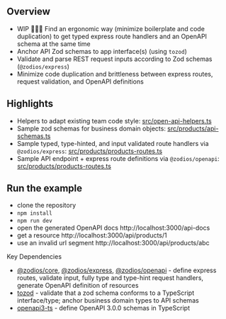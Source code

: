 ## Overview

- WIP 🚧👷‍♂️ Find an ergonomic way (minimize boilerplate and code duplication) to get typed express route handlers and an OpenAPI schema at the same time
- Anchor API Zod schemas to app interface(s) (using `tozod`)
- Validate and parse REST request inputs according to Zod schemas (`@zodios/express`)
- Minimize code duplication and brittleness between express routes, request validation, and OpenAPI definitions

## Highlights

- Helpers to adapt existing team code style: [src/open-api-helpers.ts](src/zodios-helpers.ts)
- Sample zod schemas for business domain objects: [src/products/api-schemas.ts](src/products/api-schemas.ts)
- Sample typed, type-hinted, and input validated route handlers via `@zodios/express`: [src/products/products-routes.ts](src/products/products-routes.ts)
- Sample API endpoint + express route definitions via `@zodios/openapi`: [src/products/products-routes.ts](src/products/products-routes.ts)

## Run the example

- clone the repository
- `npm install`
- `npm run dev`
- open the generated OpenAPI docs http://localhost:3000/api-docs
- get a resource http://localhost:3000/api/products/1
- use an invalid url segment http://localhost:3000/api/products/abc

Key Dependencies

- [@zodios/core](http://www.npmjs.com/package/@zodios/core), [@zodios/express](http://www.npmjs.com/package/@zodios/express), [@zodios/openapi](http://www.npmjs.com/package/@zodios/openapi) - define express routes, validate input, fully type and type-hint request handlers, generate OpenAPI definition of resources
- [tozod](https://www.npmjs.com/package/tozod) - validate that a zod schema conforms to a TypeScript interface/type; anchor business domain types to API schemas  
- [openapi3-ts](https://www.npmjs.com/package/openapi3-ts) - define OpenAPI 3.0.0 schemas in TypeScript
